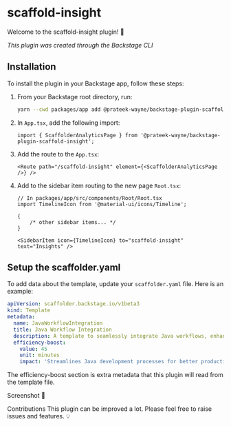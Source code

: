 # scaffold-insight

Welcome to the scaffold-insight plugin! 🚀

_This plugin was created through the Backstage CLI_

## Installation

To install the plugin in your Backstage app, follow these steps:

1. From your Backstage root directory, run:
    ```sh
    yarn --cwd packages/app add @prateek-wayne/backstage-plugin-scaffold-insight
    ```

2. In `App.tsx`, add the following import:
    ```tsx
    import { ScaffolderAnalyticsPage } from '@prateek-wayne/backstage-plugin-scaffold-insight';
    ```

3. Add the route to the `App.tsx`:
    ```tsx
    <Route path="/scaffold-insight" element={<ScaffolderAnalyticsPage />} />
    ```

4. Add to the sidebar item routing to the new page `Root.tsx`:
    ```tsx
    // In packages/app/src/components/Root/Root.tsx
    import TimelineIcon from '@material-ui/icons/Timeline';

    {
        /* other sidebar items... */
    }

    <SidebarItem icon={TimelineIcon} to="scaffold-insight" text="Insights" />

    ```

## Setup the scaffolder.yaml

To add data about the template, update your `scaffolder.yaml` file. Here is an example:

```yaml
apiVersion: scaffolder.backstage.io/v1beta3
kind: Template
metadata:
  name: JavaWorkflowIntegration
  title: Java Workflow Integration
  description: A template to seamlessly integrate Java workflows, enhancing development efficiency and consistency.
  efficiency-boost:
    value: 45
    unit: minutes
    impact: 'Streamlines Java development processes for better productivity'
```

The efficiency-boost section is extra metadata that this plugin will read from the template file.

Screenshot 📸

Contributions
This plugin can be improved a lot. Please feel free to raise issues and features. 💡